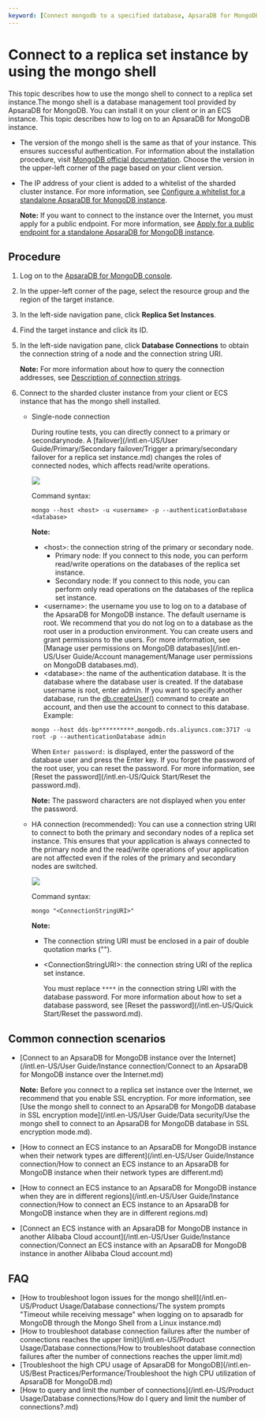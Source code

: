 ```yaml
---
keyword: [Connect mongodb to a specified database, ApsaraDB for MongoDB secure write, ApsaraDB for MongoDB logon methods, how to connect ApsaraDB for MongoDB, ApsaraDB for MongoDB password that you connect to a database]
---
```


# Connect to a replica set instance by using the mongo shell

This topic describes how to use the mongo shell to connect to a replica set instance.The mongo shell is a database management tool provided by ApsaraDB for MongoDB. You can install it on your client or in an ECS instance. This topic describes how to log on to an ApsaraDB for MongoDB instance.

-   The version of the mongo shell is the same as that of your instance. This ensures successful authentication. For information about the installation procedure, visit [MongoDB official documentation](https://docs.mongodb.com/manual/installation/). Choose the version in the upper-left corner of the page based on your client version.
-   The IP address of your client is added to a whitelist of the sharded cluster instance. For more information, see [Configure a whitelist for a standalone ApsaraDB for MongoDB instance]().

    **Note:** If you want to connect to the instance over the Internet, you must apply for a public endpoint. For more information, see [Apply for a public endpoint for a standalone ApsaraDB for MongoDB instance]().


## Procedure

1.  Log on to the [ApsaraDB for MongoDB console](https://mongodb.console.aliyun.com/).

2.  In the upper-left corner of the page, select the resource group and the region of the target instance.

3.  In the left-side navigation pane, click **Replica Set Instances**.

4.  Find the target instance and click its ID.

5.  In the left-side navigation pane, click **Database Connections** to obtain the connection string of a node and the connection string URI.

    **Note:** For more information about how to query the connection addresses, see [Description of connection strings]().

6.  Connect to the sharded cluster instance from your client or ECS instance that has the mongo shell installed.

    -   Single-node connection

        During routine tests, you can directly connect to a primary or secondarynode. A [failover](/intl.en-US/User Guide/Primary/Secondary failover/Trigger a primary/secondary failover for a replica set instance.md) changes the roles of connected nodes, which affects read/write operations.

        ![](https://static-aliyun-doc.oss-accelerate.aliyuncs.com/assets/img/en-US/9434912261/p31535.png)

        Command syntax:

        ```
        mongo --host <host> -u <username> -p --authenticationDatabase <database>
        ```

        **Note:**

        -   <host\>: the connection string of the primary or secondary node.
            -   Primary node: If you connect to this node, you can perform read/write operations on the databases of the replica set instance.
            -   Secondary node: If you connect to this node, you can perform only read operations on the databases of the replica set instance.
        -   <username\>: the username you use to log on to a database of the ApsaraDB for MongoDB instance. The default username is root. We recommend that you do not log on to a database as the root user in a production environment. You can create users and grant permissions to the users. For more information, see [Manage user permissions on MongoDB databases](/intl.en-US/User Guide/Account management/Manage user permissions on MongoDB databases.md).
        -   <database\>: the name of the authentication database. It is the database where the database user is created. If the database username is root, enter admin. If you want to specify another database, run the [db.createUser\(\)](https://docs.mongodb.com/manual/reference/method/db.createUser/index.html) command to create an account, and then use the account to connect to this database.
        Example:

        ```
        mongo --host dds-bp**********.mongodb.rds.aliyuncs.com:3717 -u root -p --authenticationDatabase admin
        ```

        When `Enter password:` is displayed, enter the password of the database user and press the Enter key. If you forget the password of the root user, you can reset the password. For more information, see [Reset the password](/intl.en-US/Quick Start/Reset the password.md).

        **Note:** The password characters are not displayed when you enter the password.

    -   HA connection \(recommended\): You can use a connection string URI to connect to both the primary and secondary nodes of a replica set instance. This ensures that your application is always connected to the primary node and the read/write operations of your application are not affected even if the roles of the primary and secondary nodes are switched.

        ![](https://static-aliyun-doc.oss-accelerate.aliyuncs.com/assets/img/en-US/9434912261/p34449.png)

        Command syntax:

        ```
        mongo "<ConnectionStringURI>"    
        ```

        **Note:**

        -   The connection string URI must be enclosed in a pair of double quotation marks \(""\).
        -   <ConnectionStringURI\>: the connection string URI of the replica set instance.

            You must replace `****` in the connection string URI with the database password. For more information about how to set a database password, see [Reset the password](/intl.en-US/Quick Start/Reset the password.md).


## Common connection scenarios

-   [Connect to an ApsaraDB for MongoDB instance over the Internet](/intl.en-US/User Guide/Instance connection/Connect to an ApsaraDB for MongoDB instance over the Internet.md)

    **Note:** Before you connect to a replica set instance over the Internet, we recommend that you enable SSL encryption. For more information, see [Use the mongo shell to connect to an ApsaraDB for MongoDB database in SSL encryption mode](/intl.en-US/User Guide/Data security/Use the mongo shell to connect to an ApsaraDB for MongoDB database in SSL encryption
         mode.md).

-   [How to connect an ECS instance to an ApsaraDB for MongoDB instance when their network types are different](/intl.en-US/User Guide/Instance connection/How to connect an ECS instance to an ApsaraDB for MongoDB instance when their network types are different.md)
-   [How to connect an ECS instance to an ApsaraDB for MongoDB instance when they are in different regions](/intl.en-US/User Guide/Instance connection/How to connect an ECS instance to an ApsaraDB for MongoDB instance when they are in
         different regions.md)
-   [Connect an ECS instance with an ApsaraDB for MongoDB instance in another Alibaba Cloud account](/intl.en-US/User Guide/Instance connection/Connect an ECS instance with an ApsaraDB for MongoDB instance in another Alibaba Cloud
         account.md)

## FAQ

-   [How to troubleshoot logon issues for the mongo shell](/intl.en-US/Product Usage/Database connections/The system prompts "Timeout while receiving message" when logging on to apsaradb for MongoDB through the Mongo Shell from a Linux instance.md)
-   [How to troubleshoot database connection failures after the number of connections reaches the upper limit](/intl.en-US/Product Usage/Database connections/How to troubleshoot database connection failures after the number of connections reaches the upper limit.md)
-   [Troubleshoot the high CPU usage of ApsaraDB for MongoDB](/intl.en-US/Best Practices/Performance/Troubleshoot the high CPU utilization of ApsaraDB for MongoDB.md)
-   [How to query and limit the number of connections](/intl.en-US/Product Usage/Database connections/How do I query and limit the number of connections?.md)

